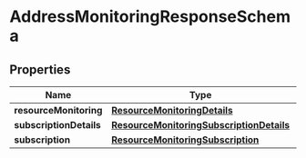 

# AddressMonitoringResponseSchema


## Properties

Name | Type | Description | Notes
------------ | ------------- | ------------- | -------------
**resourceMonitoring** | [**ResourceMonitoringDetails**](ResourceMonitoringDetails.md) |  |  [optional]
**subscriptionDetails** | [**ResourceMonitoringSubscriptionDetails**](ResourceMonitoringSubscriptionDetails.md) |  |  [optional]
**subscription** | [**ResourceMonitoringSubscription**](ResourceMonitoringSubscription.md) |  |  [optional]



